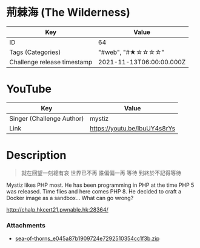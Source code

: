 # 荊棘海 (The Wilderness)


| Key | Value |
| --- | ----- |
| ID | 64 |
| Tags (Categories) | "#web", "#★☆☆☆☆" |
| Challenge release timestamp | 2021-11-13T06:00:00.000Z |

# YouTube

| Key | Value |
| --- | ----- |
| Singer (Challenge Author) | mystiz
| Link | https://youtu.be/lbuUY4s8rYs

# Description

> 就在回望一刻總有哀
> 世界已不再
> 誰偏偏一再
> 等待 到終於不記得等待

Mystiz likes PHP most. He has been programming in PHP at the time PHP 5 was released. Time flies and here comes PHP 8. He decided to craft a Docker image as a sandbox... What can go wrong?

http://chalp.hkcert21.pwnable.hk:28364/

### Attachments

- [sea-of-thorns_e045a87b1909724e7292510354cc1f3b.zip](https://file.hkcert21.pwnable.hk/sea-of-thorns_e045a87b1909724e7292510354cc1f3b.zip)